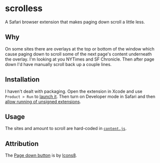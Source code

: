 # scrolless

A Safari browser extension that makes paging down scroll a little less.

## Why

On some sites there are overlays at the top or bottom of the window which cause
paging down to scroll some of the next page's content underneath the overlay. I'm 
looking at you NYTimes and SF Chronicle. Then after page down I'd have manually scroll 
back up a couple lines. 

## Installation

I haven't dealt with packaging. 
Open the extension in Xcode and use `Product > Run` to [launch it](https://developer.apple.com/documentation/safariservices/safari_web_extensions/running_your_safari_web_extension#3744471).
Then turn on Developer mode in Safari and then [allow running of unsigned extensions](https://developer.apple.com/documentation/safariservices/safari_web_extensions/running_your_safari_web_extension#3744467).

## Usage

The sites and amount to scroll are hard-coded in [`content.js`](Scolless%20Extension/Resources/content.js).

## Attribution

The [Page down button](https://icons8.com/icon/WpcZH0ZKKAkr/page-down-button) is by [Icons8](https://icons8.com).
